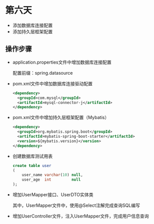 # 第六天

+ 添加数据库连接配置
+ 添加持久层框架配置

## 操作步骤

+ application.properties文件中增加数据库连接配置

  配置前缀：spring.datasource

+ pom.xml文件中增加数据库连接驱动配置

  ```xml
  <dependency>
    <groupId>com.mysql</groupId>
    <artifactId>mysql-connector-j</artifactId>
  </dependency>
  ```

+ pom.xml文件中增加持久层框架配置（Mybatis）

  ```xml
  <dependency>
    <groupId>org.mybatis.spring.boot</groupId>
    <artifactId>mybatis-spring-boot-starter</artifactId>
    <version>${mybatis.version}</version>
  </dependency>
  ```

+ 创建数据库测试用表

  ```sql
  create table user
  (
      user_name varchar(10) null,
      user_age  int         null
  );
  ```

+ 增加UserMapper接口、UserDTO实体类

  其中，UserMapper文件中，使用@Select注解完成查询SQL编写

+ 增加UserController文件，注入UserMapper文件，完成用户信息查询